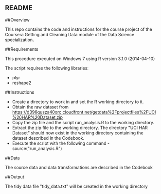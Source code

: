 README
---
##Overview

This repo contains the code and instructions for the course project of the Coursera Getting and Cleaning Data module of the Data Science specialization.

##Requirements

This procedure executed on Windows 7 using R version 3.1.0 (2014-04-10)

The script requires the following libraries:

* plyr
* reshape2

##Instructions

* Create a directory to work in and set the R working directory to it.
* Obtain the raw dataset from https://d396qusza40orc.cloudfront.net/getdata%2Fprojectfiles%2FUCI%20HAR%20Dataset.zip
* Copy the zip file and the script run_analysis.R to the working directory.
* Extract the zip file to the working directory. The directory "UCI HAR Dataset" should now exist in the working directory containing the dataset described in the Codebook.
* Execute the script with the following command -  source("run_analysis.R")

##Data

The source data and data transformations are described in the Codebook

##Output

The tidy data file "tidy_data.txt" will be created in the working directory
